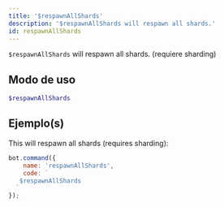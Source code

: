 ```yaml
---
title: '$respawnAllShards'
description: '$respawnAllShards will respawn all shards.'
id: respawnAllShards
---
```


`$respawnAllShards` will respawn all shards. (requiere sharding)

## Modo de uso

```php
$respawnAllShards
```

## Ejemplo(s)

This will respawn all shards (requires sharding):

```javascript
bot.command({
    name: 'respawnAllShards',
    code: `
   $respawnAllShards
  `
});
```